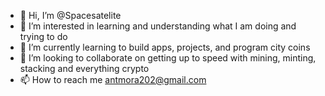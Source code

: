 - 👋 Hi, I’m @Spacesatelite
- 👀 I’m interested in learning and understanding what I am doing and trying to do
- 🌱 I’m currently learning to build apps, projects, and program city coins 
- 💞️ I’m looking to collaborate on getting up to speed with mining, minting, stacking and everything crypto
- 📫 How to reach me antmora202@gmail.com

<!---
Spacesatelite/Spacesatelite is a ✨ special ✨ repository because its `README.md` (this file) appears on your GitHub profile.
You can click the Preview link to take a look at your changes.
--->
